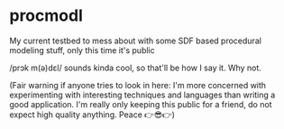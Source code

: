# procmodl
My current testbed to mess about with some SDF based procedural modeling stuff, only this time it's public

/prɔk m(ə)dɛl/ sounds kinda cool, so that'll be how I say it. Why not.


(Fair warning if anyone tries to look in here: I'm more concerned with experimenting with interesting techniques and languages than writing a good application. I'm really only keeping this public for a friend, do not expect high quality anything. Peace 👉😎👉)

